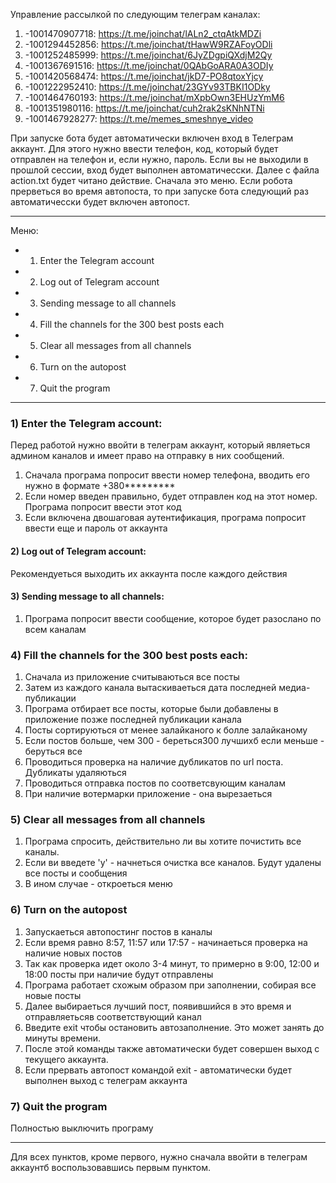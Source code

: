 Управление рассылкой по следующим телеграм каналах:
1) -1001470907718: https://t.me/joinchat/lALn2_ctqAtkMDZi
2) -1001294452856: https://t.me/joinchat/tHawW9RZAFoyODli
3) -1001252485999: https://t.me/joinchat/6JyZDgpiQXdjM2Qy
4) -1001367691516: https://t.me/joinchat/0QAbGoARA0A3ODIy
5) -1001420568474: https://t.me/joinchat/jkD7-PO8qtoxYjcy
6) -1001222952410: https://t.me/joinchat/23GYv93TBKI1ODky
7) -1001464760193: https://t.me/joinchat/mXpbOwn3EHUzYmM6
8) -1001351980116: https://t.me/joinchat/cuh2rak2sKNhNTNi
9) -1001467928277: https://t.me/memes_smeshnye_video


При запуске бота будет автоматически включен вход в Телеграм аккаунт.
Для этого нужно ввести телефон, код, который будет отправлен на телефон и, если нужно, пароль.
Если вы не выходили в прошлой сессии, вход будет выполнен автоматичесски.
Далее с файла action.txt будет читано действие. Сначала это меню.
Если робота прерветься во время автопоста, то при запуске бота следующий раз автоматичесски будет включен автопост.

-----

Меню:
* 1) Enter the Telegram account
* 2) Log out of Telegram account
* 3) Sending message to all channels
* 4) Fill the channels for the 300 best posts each
* 5) Clear all messages from all channels
* 6) Turn on the autopost
* 7) Quit the program

-----

### 1) Enter the Telegram account:
Перед работой нужно ввойти в телеграм аккаунт, который являеться админом каналов и имеет право на отправку в них сообщений.
1) Сначала програма попросит ввести номер телефона, вводить его нужно в формате +380*********
2) Если номер введен правильно, будет отправлен код на этот номер. Програма попросит ввести этот код
3) Если включена двошаговая аутентификация, програма попросит ввести еще и пароль от аккаунта


#### 2) Log out of Telegram account:
Рекомендуеться выходить их аккаунта после каждого действия


#### 3) Sending message to all channels:
1. Програма попросит ввести сообщение, которое будет разослано по всем каналам


### 4) Fill the channels for the 300 best posts each:
1. Сначала из приложение считываються все посты
2. Затем из каждого канала вытаскиваеться дата последней медиа-публикации
3. Програма отбирает все посты, которые были добавлены в приложение позже последней публикации канала
4. Посты сортируються от менее залайканого к болле залайканому
5. Если постов больше, чем 300 - береться300 лучшихб если меньше - беруться все
6. Проводиться проверка на наличие дубликатов по url поста. Дубликаты удаляються
7. Проводиться отправка постов по соответсвующим каналам
8. При наличие вотермарки приложение - она вырезаеться


### 5) Clear all messages from all channels
1. Програма спросить, действительно ли вы хотите почистить все каналы.
2. Если ви введете 'y' - начнеться очистка все каналов. Будут удалены все посты и сообщения
3. В ином случае - откроеться меню 


### 6) Turn on the autopost
1. Запускаеться автопостинг постов в каналы
2. Если время равно 8:57, 11:57 или 17:57 - начинаеться проверка на наличие новых постов
3. Так как проверка идет около 3-4 минут, то примерно в 9:00, 12:00 и 18:00 посты при наличие будут отправлены
4. Програма работает схожым образом при заполнении, собирая все новые посты
5. Далее выбираеться лучший пост, появившийся в это время и отправляетьсяв соответствующий канал
6. Введите exit чтобы остановить автозаполнение. Это может занять до минуты времени. 
7. После этой команды также автоматически будет совершен выход с текущего аккаунта.
8. Если прервать автопост командой exit - автоматически будет выполнен выход с телеграм аккаунта


### 7) Quit the program
Полностью выключить програму

-----

Для всех пунктов, кроме первого, нужно сначала ввойти в телеграм аккаунтб воспользовавшись первым пунктом.



